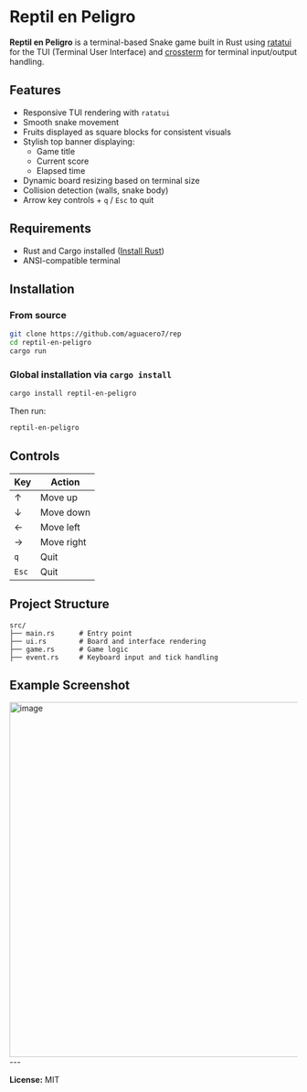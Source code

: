 # Reptil en Peligro

**Reptil en Peligro** is a terminal-based Snake game built in Rust using [ratatui](https://github.com/tui-rs-revival/ratatui) for the TUI (Terminal User Interface) and [crossterm](https://github.com/crossterm-rs/crossterm) for terminal input/output handling.

## Features

- Responsive TUI rendering with `ratatui`
- Smooth snake movement
- Fruits displayed as square blocks for consistent visuals
- Stylish top banner displaying:
  - Game title
  - Current score
  - Elapsed time
- Dynamic board resizing based on terminal size
- Collision detection (walls, snake body)
- Arrow key controls + `q` / `Esc` to quit

## Requirements

- Rust and Cargo installed ([Install Rust](https://rustup.rs/))
- ANSI-compatible terminal

## Installation

### From source
```bash
git clone https://github.com/aguacero7/rep
cd reptil-en-peligro
cargo run
```

### Global installation via `cargo install`
```bash
cargo install reptil-en-peligro
```
Then run:
```bash
reptil-en-peligro
```

## Controls

| Key   | Action         |
|-------|----------------|
| ↑     | Move up        |
| ↓     | Move down      |
| ←     | Move left      |
| →     | Move right     |
| `q`   | Quit           |
| `Esc` | Quit           |

## Project Structure

```
src/
├── main.rs      # Entry point
├── ui.rs        # Board and interface rendering
├── game.rs      # Game logic
├── event.rs     # Keyboard input and tick handling
```

## Example Screenshot
<img width="1126" height="621" alt="image" src="https://github.com/user-attachments/assets/94efb86a-d098-4e90-bd3e-4ad25fb5340b" />
---

**License:** MIT
